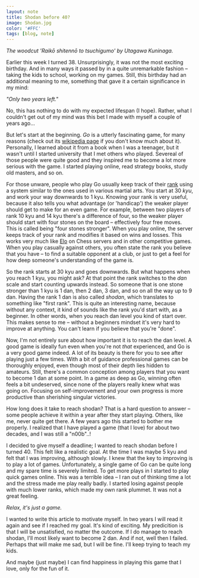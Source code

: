 ```yaml
---
layout: note
title: Shodan before 40?
image: Shodan.jpg
color: '#FFC'
tags: [blog, note]
---
```


*The woodcut 'Raikō shitennō to
tsuchigumo' by Utagawa Kuninaga.*

Earlier this week I turned 38. Unsurprisingly, it was not the most
exciting birthday. And in many ways it passed by in a quite
unremarkable fashion – taking the kids to school, working on my
games. Still, this birthday had an additional meaning to me, something
that gave it a certain significance in my mind:

*"Only two years left."*

No, this has nothing to do with my expected lifespan (I hope). Rather,
what I couldn't get out of my mind was this bet I made with myself a
couple of years ago...

But let's start at the beginning. *Go* is a utterly fascinating game,
for many reasons (check out its [wikipedia
page](https://en.m.wikipedia.org/wiki/Go_(game)) if you don't know
much about it). Personally, I learned about it from a book when I was a
teenager, but it wasn't until I started
university that I met others who
played. Severeal of those people were quite good and they inspired me
to become a lot more serious with the game. I started playing online,
read strategy books, study old masters, and so on.

For those unware, people who play Go usually keep track of their
[rank](https://en.m.wikipedia.org/wiki/Go_ranks_and_ratings) using a
system similar to the ones used in various martial arts. You start at
30 *kyu*, and work your way downwards to 1 kyu. Knowing your rank is
very useful, because it also tells you what advantage (or 'handicap')
the weaker player should get to make for an even game. For example,
between two players of rank 10 kyu and 14 kyu there's a difference of
four, so the weaker player should start with four stones on the board
– effectively four free moves. This is called being "four stones
stronger". When you play online, the server keeps track of your rank
and modifies it based on wins and losses. This works very much like
[Elo](https://sv.wikipedia.org/wiki/Elo-rating) on Chess servers and
in other competitive games. When you play casually against others, you
often state the rank you believe that you have – to find a suitable
opponent at a club, or just to get a feel for how deep someone's
understanding of the game is.

So the rank starts at 30 kyu and goes downwards. But what happens when
you reach 1 kyu, you might ask? At that point the rank switches to the
*dan* scale and start counting upwards instead. So someone that is one
stone stronger than 1 kyu is 1 dan, then 2 dan, 3 dan, and so on all
the way up to 9 dan. Having the rank 1 dan is also called *shodan*,
which translates to something like "first rank". This is quite an
interesting name, because without any context, it kind of sounds like
the rank you'd start with, as a beginner. In other words, when you
reach dan level you kind of start over. This makes sense to me –
without a beginners mindset it's very hard to improve at anything. You
can't learn if you believe that you're "done".

Now, I'm not entirely sure about how important it is to reach the dan
level. A good game is ideally fun even when you're not *that*
experienced, and Go is a very good game indeed. A lot of its beauty is
there for you to see after playing just a few times. With a bit of
guidance professional games can be thoroughly enjoyed, even though
most of their depth lies hidden to amateurs. Still, there's a common
conception among players that you want to become 1 dan at some
point. In a game as deep as Go, winning often feels a bit undeserved,
since none of the players really knew what was going on. Focusing on
self-improvement and your own progress is more productive than
sherishing singular victories.

How long does it take to reach shodan? That is a hard question to
answer – some people achieve it within a year after they start
playing. Others, like me, never quite get there. A few years ago this
started to bother me properly. I realized that I have played a game
(that I love) for about two decades, and I was still a "n00b"..!

I decided to give myself a deadline; I wanted to reach shodan before I
turned 40. This felt like a realistic goal. At the time I was maybe 5
kyu and felt that I was improving, although slowly. I knew that the
key to improving is to play a lot of games. Unfortunately, a single
game of Go can be quite long and my spare time is severely limited. To
get more plays in I started to play quick games online. This was a
terrible idea – I ran out of thinking time a lot and the stress made
me play really badly. I started losing against people with much lower
ranks, which made my own rank plummet. It was not a great feeling.

*Relax, it's just a game.*

I wanted to write this article to motivate myself. In two years I will
read it again and see if I reached my goal. It's kind of exciting. My
predicition is that I will be unsatisfied, no matter the outcome. If I
do manage to reach shodan, I'll most likely want to become 2 dan. And
if not, well then I failed. Perhaps that will make me sad, but I will
be fine. I'll keep trying to teach my kids.

And maybe (just maybe) I can find happiness in playing this
game that I love, only for the fun of it.
